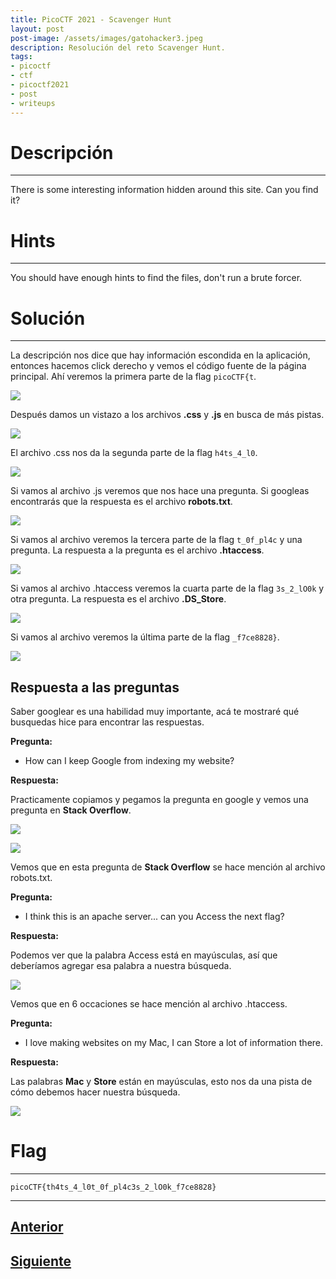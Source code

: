 ```yaml
---
title: PicoCTF 2021 - Scavenger Hunt
layout: post
post-image: /assets/images/gatohacker3.jpeg 
description: Resolución del reto Scavenger Hunt. 
tags:
- picoctf
- ctf
- picoctf2021
- post
- writeups
---
```

# Descripción
---

There is some interesting information hidden around this site. Can you find it?


# Hints
---

You should have enough hints to find the files, don't run a brute forcer.


# Solución
---

La descripción nos dice que hay información escondida en la aplicación, entonces hacemos click derecho y vemos el código fuente de la página principal. Ahí veremos la primera parte de la flag `picoCTF{t`.

![](/images/images-picoctf-2021/scavenger-hunt-1.png)

Después damos un vistazo a los archivos **.css** y **.js** en busca de más pistas.

![](/images/images-picoctf-2021/scavenger-hunt-2.png)

El archivo .css nos da la segunda parte de la flag `h4ts_4_l0`.

![](/images/images-picoctf-2021/scavenger-hunt-3.png)

Si vamos al archivo .js veremos que nos hace una pregunta. Si googleas encontrarás que la respuesta es el archivo **robots.txt**.

![](/images/images-picoctf-2021/scavenger-hunt-4.png)


Si vamos al archivo veremos la tercera parte de la flag `t_0f_pl4c` y una pregunta. La respuesta a la pregunta es el archivo **.htaccess**.

![](/images/images-picoctf-2021/scavenger-hunt-5.png)

Si vamos al archivo .htaccess veremos la cuarta parte de la flag `3s_2_lO0k` y otra pregunta. La respuesta es el archivo **.DS_Store**.

![](/images/images-picoctf-2021/scavenger-hunt-6.png)

Si vamos al archivo veremos la última parte de la flag `_f7ce8828}`.

![](/images/images-picoctf-2021/scavenger-hunt-7.png)


## Respuesta a las preguntas

Saber googlear es una habilidad muy importante, acá te mostraré qué busquedas hice para encontrar las respuestas.


**Pregunta:**
- How can I keep Google from indexing my website?

**Respuesta:**

Practicamente copiamos y pegamos la pregunta en google y vemos una pregunta en **Stack Overflow**.

![](/images/images-picoctf-2021/scavenger-hunt-8.png)

![](/images/images-picoctf-2021/scavenger-hunt-10.png)

Vemos que en esta pregunta de **Stack Overflow** se hace mención al archivo robots.txt.


**Pregunta:**

- I think this is an apache server... can you Access the next flag?

**Respuesta:**

Podemos ver que la palabra Access está en mayúsculas, así que deberíamos agregar esa palabra a nuestra búsqueda.

![](/images/images-picoctf-2021/scavenger-hunt-9.png)

Vemos que en 6 occaciones se hace mención al archivo .htaccess. 


**Pregunta:**

- I love making websites on my Mac, I can Store a lot of information there.

**Respuesta:**

Las palabras **Mac** y **Store** están en mayúsculas, esto nos da una pista de cómo debemos hacer nuestra búsqueda. 

![](/images/images-picoctf-2021/scavenger-hunt-11.png)


# Flag
---

`picoCTF{th4ts_4_l0t_0f_pl4c3s_2_lO0k_f7ce8828}`

---

## [Anterior](/cookies)
## [Siguiente](/some-assembly-required-1)